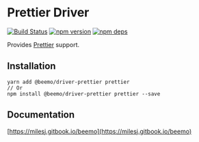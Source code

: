 # Prettier Driver

[![Build Status](https://travis-ci.org/beemojs/beemo.svg?branch=master)](https://travis-ci.org/beemojs/beemo)
[![npm version](https://badge.fury.io/js/%40beemo%2Fdriver-prettier.svg)](https://www.npmjs.com/package/@beemo/driver-prettier)
[![npm deps](https://david-dm.org/beemojs/beemo.svg?path=packages/driver-prettier)](https://www.npmjs.com/package/@beemo/driver-prettier)

Provides [Prettier](https://github.com/prettier/prettier) support.

## Installation

```
yarn add @beemo/driver-prettier prettier
// Or
npm install @beemo/driver-prettier prettier --save
```

## Documentation

[https://milesj.gitbook.io/beemo](https://milesj.gitbook.io/beemo)
